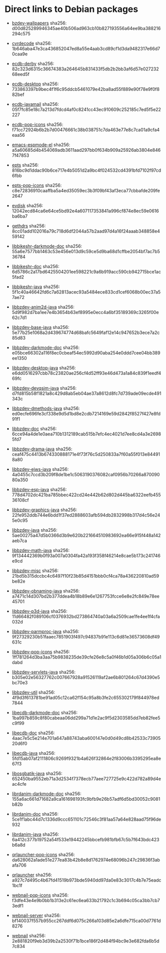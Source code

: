 # Direct links to Debian packages
 
  - [bzdev-wallpapers](./archive/pool/contrib/b/bzdev-wallpapers/bzdev-wallpapers_1.0.0_all.deb)
    sha256: d00d825289946345ae40b506ad963cb10b827193556a64ee9ba388216294c575
 
  - [cvrdecode](./archive/pool/contrib/c/cvrdecode/cvrdecode_1.4_all.deb)
    sha256: 1b646aba47e3ca436852047ed8a55e4aab3cd89cf1d3da9482317e66d70caa9e
 
  - [ecdb-derby](./archive/pool/contrib/e/ecdb-derby/ecdb-derby_0.1.8_all.deb)
    sha256: 82c323d6315c36674383a264645b831433f5db2b2bb3af6d57e02723268eed5f
 
  - [ecdb-desktop](./archive/pool/contrib/e/ecdb-desktop/ecdb-desktop_0.1.8_all.deb)
    sha256: 733863397b9bec4f1f6c95ddcb5461079e42ba8ad55f889e90f78e9f0f882bef
 
  - [ecdb-javamail](./archive/pool/contrib/e/ecdb-javamail/ecdb-javamail_0.1.7_all.deb)
    sha256: 05f7fc85e18c7a213d7fdcd4af0c8241cc43ec910609c252185c7ed5f5e22227
 
  - [ecdb-pop-icons](./archive/pool/contrib/e/ecdb-pop-icons/ecdb-pop-icons_0.1.8_all.deb)
    sha256: f71cc72924b6b2b7d00476661c38b038751c7da463e77e8c7ca01a9cfa4eaa56
 
  - [emacs-espmode-el](./archive/pool/contrib/e/emacs-espmode-el/emacs-espmode-el_1.1_all.deb)
    sha256: a5a60685d4b454069adb3611aad297bb0f634b909a25926ab3804e8467f47853
 
  - [epts](./archive/pool/contrib/e/epts/epts_1.1.34_all.deb)
    sha256: 816bc9d1ddac90b6ce717e4b5051d2a9bc4f024532cd4391bfd7102f97cd6fbb
 
  - [epts-pop-icons](./archive/pool/contrib/e/epts-pop-icons/epts-pop-icons_1.1.34_all.deb)
    sha256: c8e72836910caaffba5a4ed35059ec3b3f09bf43af3eca77cbbafde209fe2647
 
  - [evdisk](./archive/pool/contrib/e/evdisk/evdisk_1.13.1_all.deb)
    sha256: 12042ecd84ca6e64ce5bd92e4a607117353841a996cf874e8ec59e0616ba6ba7
 
  - [gethdrs](./archive/pool/contrib/g/gethdrs/gethdrs_1.1.1_all.deb)
    sha256: 8cc01add102016a79c718d6df2044a57b2aad97d4a16f24aaab348858e459142
 
  - [libbikeshr-darkmode-doc](./archive/pool/contrib/libb/libbikeshr-darkmode-doc/libbikeshr-darkmode-doc_1.4.9_all.deb)
    sha256: 55a6e7577bb1463c53e456e013d9c59ce5d9ba68d1cffbe2054bf7ac7b536784
 
  - [libbikeshr-doc](./archive/pool/contrib/libb/libbikeshr-doc/libbikeshr-doc_1.4.9_all.deb)
    sha256: 6d5786c2a17bd6425504201ee598221c9a6b919acc590cb942715bce1ac5fad2
 
  - [libbikeshr-java](./archive/pool/contrib/libb/libbikeshr-java/libbikeshr-java_1.4.9_all.deb)
    sha256: 5f1c40a46642fd6c7a62813acec93a5484ece833cd1cef6068b00ec37a57ae72
 
  - [libbzdev-anim2d-java](./archive/pool/contrib/libb/libbzdev-anim2d-java/libbzdev-anim2d-java_2.1.103_all.deb)
    sha256: 5d9f982d7ba1ee7e4b3654b63ef8995e0ecc4a6bf35189369c3265f00e62c7d1
 
  - [libbzdev-base-java](./archive/pool/contrib/libb/libbzdev-base-java/libbzdev-base-java_2.1.103_all.deb)
    sha256: 5e77b25e1068a2d439674774d68bafc5649faf12e14c947652b3ece7a2c85d83
 
  - [libbzdev-darkmode-doc](./archive/pool/contrib/libb/libbzdev-darkmode-doc/libbzdev-darkmode-doc_2.1.103_all.deb)
    sha256: e05bce66302a116f8ec0cbeaf54ec5992d90aba254e0ddd7cee04bb389ee1350
 
  - [libbzdev-desktop-java](./archive/pool/contrib/libb/libbzdev-desktop-java/libbzdev-desktop-java_2.1.103_all.deb)
    sha256: e6dd0516297cbb78c23820ae256cf4d52ff93e46d473a1a84c839f1eedf469fc
 
  - [libbzdev-devqsim-java](./archive/pool/contrib/libb/libbzdev-devqsim-java/libbzdev-devqsim-java_2.1.103_all.deb)
    sha256: d7fd815b58f1821a8c429d8ab5eb04ae37a8612d8fc7d739ade09ecde491343c
 
  - [libbzdev-dmethods-java](./archive/pool/contrib/libb/libbzdev-dmethods-java/libbzdev-dmethods-java_2.1.103_all.deb)
    sha256: ed0ecfe696fe3cf338e9d5d1bd8e2cdb7214169e59d2842f8527f427e8fd91f1
 
  - [libbzdev-doc](./archive/pool/contrib/libb/libbzdev-doc/libbzdev-doc_2.1.103_all.deb)
    sha256: 6cce94a4de1e0aea710b1312189cab515b7efc4ec4021d7ee8cd4a3e26985fd7
 
  - [libbzdev-drama-java](./archive/pool/contrib/libb/libbzdev-drama-java/libbzdev-drama-java_2.1.103_all.deb)
    sha256: ceaf475c4413b674330888171e4f73f76c5d250833a7f60a55f013e844918a80
 
  - [libbzdev-ejws-java](./archive/pool/contrib/libb/libbzdev-ejws-java/libbzdev-ejws-java_2.1.103_all.deb)
    sha256: 4a0455c7ccd3b209f8de1be1c5063190376082caf0956b70266a87009080a350
 
  - [libbzdev-esp-java](./archive/pool/contrib/libb/libbzdev-esp-java/libbzdev-esp-java_2.1.103_all.deb)
    sha256: 778d4702dc421ba785bbec422cd24e442b62d802d445ba6322eefb45536108cf
 
  - [libbzdev-graphics-java](./archive/pool/contrib/libb/libbzdev-graphics-java/libbzdev-graphics-java_2.1.103_all.deb)
    sha256: 22fe952ddb744e6bdd1f37ed2888603afb594db2832998b317d4c56e245e0c95
 
  - [libbzdev-java](./archive/pool/contrib/libb/libbzdev-java/libbzdev-java_2.1.103_all.deb)
    sha256: 5ae00275a47d5b0366d3b9e620b221664510983692ea66e915f448a142aeb7ca
 
  - [libbzdev-math-java](./archive/pool/contrib/libb/libbzdev-math-java/libbzdev-math-java_2.1.103_all.deb)
    sha256: 9f134442369b0f93a007a0304fa42a193f358f46214e8cae5b173c241746e9cd
 
  - [libbzdev-misc](./archive/pool/contrib/libb/libbzdev-misc/libbzdev-misc_2.1.103_all.deb)
    sha256: 21bd5b315dccbc4c6497f10f23b85d4151bbb0cf4ca78a436220810ad59be82e
 
  - [libbzdev-obnaming-java](./archive/pool/contrib/libb/libbzdev-obnaming-java/libbzdev-obnaming-java_2.1.103_all.deb)
    sha256: a7471c14d307bd2b377ddea4b18b89e6e1267753fcce6e8e2fc849e78ee45701
 
  - [libbzdev-p3d-java](./archive/pool/contrib/libb/libbzdev-p3d-java/libbzdev-p3d-java_2.1.103_all.deb)
    sha256: 11d66482f089106cf0376932bd273864740a03a6a2509cae1fe4ee1f4cfa032d
 
  - [libbzdev-parmproc-java](./archive/pool/contrib/libb/libbzdev-parmproc-java/libbzdev-parmproc-java_2.1.103_all.deb)
    sha256: 9f27329230b51faaec7851903f497c94837b91e113c6d81e36573608df49631c
 
  - [libbzdev-pop-icons](./archive/pool/contrib/libb/libbzdev-pop-icons/libbzdev-pop-icons_2.1.103_all.deb)
    sha256: 1ff781264d3ba3aa75b9838235de39cfe26e8c5a0f46b1d05a306b6c05a1dabd
 
  - [libbzdev-servlets-java](./archive/pool/contrib/libb/libbzdev-servlets-java/libbzdev-servlets-java_2.1.103_all.deb)
    sha256: b305e02e56327762c007667928a91526119af2ae6b801264c67d4390e5bc70e3
 
  - [libbzdev-util](./archive/pool/contrib/libb/libbzdev-util/libbzdev-util_2.1.103_all.deb)
    sha256: 4f9d3f613781be91ad05c12ca62f154c95a8b3fe2c655302179f844978ed7844
 
  - [libecdb-darkmode-doc](./archive/pool/contrib/libe/libecdb-darkmode-doc/libecdb-darkmode-doc_0.1.7_all.deb)
    sha256: 1ba997b859c8f80cabeaa06dd299a71d1e2ac9f5d2303585dd7eb82fee5c9f99
 
  - [libecdb-doc](./archive/pool/contrib/libe/libecdb-doc/libecdb-doc_0.1.7_all.deb)
    sha256: 4aac7e5c5e214e701a647a88743aba600147e0d0d49cd8b42533c7390520d6f0
 
  - [libecdb-java](./archive/pool/contrib/libe/libecdb-java/libecdb-java_0.1.7_all.deb)
    sha256: 5fd15ab07af2111806c9269f9321b4a626f32864e2f83006b3395295ea8e67f3
 
  - [libosgbatik-java](./archive/pool/contrib/libo/libosgbatik-java/libosgbatik-java_0.4.2_all.deb)
    sha256: 652450ba9552eb71a3d2534f7378ecb77aee727725e9c422d782a89d4eac4cfe
 
  - [librdanim-darkmode-doc](./archive/pool/contrib/libr/librdanim-darkmode-doc/librdanim-darkmode-doc_1.4.13_all.deb)
    sha256: 155a6ac661d71682a9ca161698193fc9bfb9e26b57adf6d5bd30052c9081b82b
 
  - [librdanim-doc](./archive/pool/contrib/libr/librdanim-doc/librdanim-doc_1.4.13_all.deb)
    sha256: 5ce1f1abc44d7c1336d9ccc651101c72546c3f81aa57a64e828aad75f96de932
 
  - [librdanim-java](./archive/pool/contrib/libr/librdanim-java/librdanim-java_1.4.13_all.deb)
    sha256: 6a412c377b19752a54f533e19442245bbcefb981bfb67c5b7f643bdc423b6a8d
 
  - [qrlauncher-pop-icons](./archive/pool/contrib/q/qrlauncher-pop-icons/qrlauncher-pop-icons_1.14_all.deb)
    sha256: da628062a1ade51e277ea83b42b8e8d1762974e68096b247c29836f3abafa706
 
  - [qrlauncher](./archive/pool/contrib/q/qrlauncher/qrlauncher_1.14_all.deb)
    sha256: a927c7d495c4b67fd41519b973bde5940dd97da0e83c3017c4b7e75eadc1bc1f
 
  - [webnail-pop-icons](./archive/pool/contrib/w/webnail-pop-icons/webnail-pop-icons_1.6.28_all.deb)
    sha256: f3dfe43e4e9b0bb1b313e2c61ec6ea633b21792c1c3b694c05ca3bb7cb73edf1
 
  - [webnail-server](./archive/pool/contrib/w/webnail-server/webnail-server_1.6.28_all.deb)
    sha256: bf140037f557b955cc267ddf6d075c266a103d85e2a6dfe715ca00d7761d8276
 
  - [webnail](./archive/pool/contrib/w/webnail/webnail_1.6.28_all.deb)
    sha256: 2e881820f9eb3d39b2a2530f71b1bce186f2d484f94bc9e3e682fda6b5d7c834
